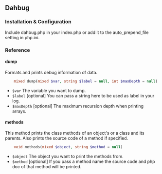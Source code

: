 ## Dahbug

### Installation & Configuration
Include dahbug.php in your index.php or add it to the auto_prepend_file setting in php.ini.

### Reference

#### dump
Formats and prints debug information of data.
```php
    mixed dump(mixed $var, string $label = null, int $maxDepth = null)
```
* `$var` The variable you want to dump.
* `$label` [optional] You can pass a string here to be used as label in your log.
* `$maxDepth` [optional] The maximum recursion depth when printing arrays.

#### methods
This method prints the class methods of an object's or a class and its parents. Also prints the source code of a method if specified.
```php
    void methods(mixed $object, string $method = null)
```
* `$object` The object you want to print the methods from.
* `$method` [optional] If you pass a method name the source code and php doc of that method will be printed.
